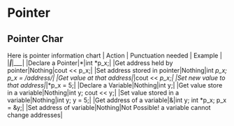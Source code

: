 # Pointer
## Pointer Char
Here is pointer information chart
| Action | Punctuation needed | Example |
|___|___|___|
|Declare a Pointer|*|int *p_x;|
|Get address held by pointer|Nothing|cout << p_x;|
|Set address stored in pointer|Nothing|int *p_x; p_x = /*address*/|
|Get value at that address|*|cout << *p_x;|
|Set new value to that address|*|*p_x = 5;|
|Declare a Variable|Nothing|int y;|
|Get value store in a variable|Nothing|int y; cout << y;|
|Set value stored in a variable|Nothing|int y; y = 5;|
|Get address of a variable|&|int y; int *p_x; p_x = &y;|
|Set address of variable|Nothing|Not Possible! a variable cannot change addresses|

